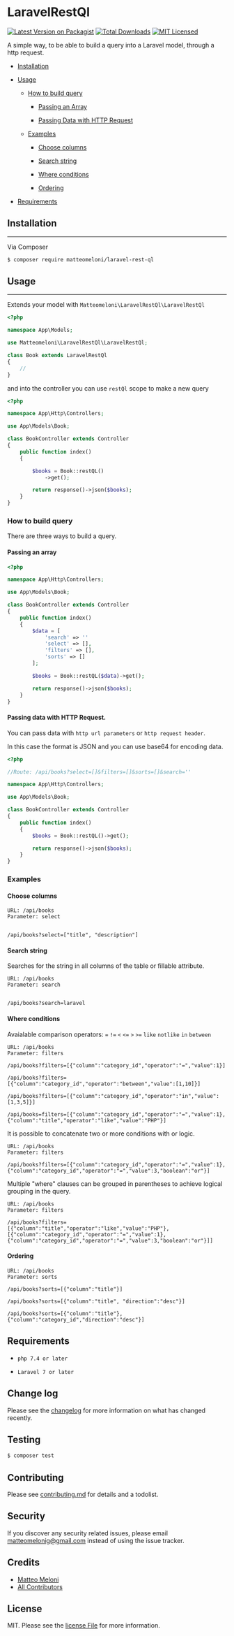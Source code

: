 # LaravelRestQl

[![Latest Version on Packagist][ico-version]][link-packagist]
[![Total Downloads][ico-downloads]][link-downloads]
[![MIT Licensed](https://img.shields.io/badge/license-MIT-brightgreen.svg?style=flat-square)](LICENSE)

A simple way, to be able to build a query into a Laravel model, through a http request.

- [Installation](#installation)

- [Usage](#usage)
  
  - [How to build query](#how-to-build-query)
    
    - [Passing an Array](#passing-an-array)
    
    - [Passing Data with HTTP Request](#passing-data-with-http-request)
  
  - [Examples](#examples)
    
    - [Choose columns](#choose-columns)
    
    - [Search string](#search-string)
    
    - [Where conditions](#where-conditions)
    
    - [Ordering](#ordering)

- [Requirements](#requirements)

## Installation

---

Via Composer

```bash
$ composer require matteomeloni/laravel-rest-ql
```

## Usage

---

Extends your model with `Matteomeloni\LaravelRestQl\LaravelRestQl`

```php
<?php

namespace App\Models;

use Matteomeloni\LaravelRestQl\LaravelRestQl;

class Book extends LaravelRestQl
{
    //
}
```

and into the controller you can use `restQl` scope to make a new query

```php
<?php

namespace App\Http\Controllers;

use App\Models\Book;

class BookController extends Controller
{
    public function index()
    {

        $books = Book::restQL()
            ->get();

        return response()->json($books);
    }
}
```

### How to build query

There are three ways to build a query.

#### Passing an array

```php
<?php

namespace App\Http\Controllers;

use App\Models\Book;

class BookController extends Controller
{
    public function index()
    {
        $data = [
            'search' => ''
            'select' => [],
            'filters' => [],
            'sorts' => []
        ];

        $books = Book::restQL($data)->get();

        return response()->json($books);
    }
}
```

#### Passing data with HTTP Request.

You can pass data with `http url parameters` or `http request header`.

In this case the format is JSON and you can use base64 for encoding data.

```php
<?php

//Route: /api/books?select=[]&filters=[]&sorts=[]&search=''

namespace App\Http\Controllers;

use App\Models\Book;

class BookController extends Controller
{
    public function index()
    {
        $books = Book::restQL()->get();

        return response()->json($books);
    }
}
```

### Examples

#### Choose columns

```
URL: /api/books
Parameter: select


/api/books?select=["title", "description"]
```

#### Search string

Searches for the string in all columns of the table or fillable attribute.

```
URL: /api/books
Parameter: search


/api/books?search=laravel
```

#### Where conditions

Avaialable comparison operators: `=` `!=` `<` `<=` `>` `>=` `like` `notlike` `in` `between`

```
URL: /api/books
Parameter: filters

/api/books?filters=[{"column":"category_id","operator":"=","value":1}]

/api/books?filters=[{"column":"category_id","operator":"between","value":[1,10]}]

/api/books?filters=[{"column":"category_id","operator":"in","value":[1,3,5]}]

/api/books=filters=[{"column":"category_id","operator":"=","value":1},{"column":"title","operator":"like","value":"PHP"}]
```

It is possible to concatenate two or more conditions with or logic.

```
URL: /api/books
Parameter: filters

/api/books?filters=[{"column":"category_id","operator":"=","value":1},{"column":"category_id","operator":"=","value":3,"boolean":"or"}]
```

Multiple "where" clauses can be grouped in parentheses to achieve logical grouping in the query.

```
URL: /api/books
Parameter: filters

/api/books?filters=[{"column":"title","operator":"like","value":"PHP"},[{"column":"category_id","operator":"=","value":1},{"column":"category_id","operator":"=","value":3,"boolean":"or"}]]
```

#### Ordering

```
URL: /api/books
Parameter: sorts

/api/books?sorts=[{"column":"title"}]

/api/books?sorts=[{"column":"title", "direction":"desc"}]

/api/books?sorts=[{"column":"title"},{"column":"category_id","direction":"desc"}]
```

## Requirements

- `php 7.4 or later`

- `Laravel 7 or later`

## Change log

Please see the [changelog][link-changelog] for more information on what has changed recently.

## Testing

```bash
$ composer test
```

## Contributing

Please see [contributing.md][link-contributors] for details and a todolist.

## Security

If you discover any security related issues, please email matteomelonig@gmail.com instead of using the issue tracker.

## Credits

- [Matteo Meloni][link-author]
- [All Contributors][link-contributors]

## License

MIT. Please see the [license File][link-license] for more information.

[ico-version]: https://img.shields.io/packagist/v/matteomeloni/laravel-rest-ql.svg?style=flat-square
[ico-downloads]: https://img.shields.io/packagist/dt/matteomeloni/laravel-rest-ql.svg?style=flat-square
[link-packagist]: https://packagist.org/packages/matteomeloni/laravel-rest-ql
[link-downloads]: https://packagist.org/packages/matteomeloni/laravel-rest-ql
[link-author]: https://github.com/matteomeloni
[link-contributors]: CONTRIBUTING.md
[link-changelog]: CHANGELOG.md
[link-license]: LICENSE.md
